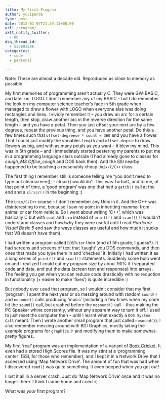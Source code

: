```yaml
---
title: My First Program
author: yuvipanda
type: post
date: 2012-01-07T21:39:13+00:00
url: /program/
aktt_notify_twitter:
  - no
dsq_thread_id:
  - 530693286
categories:
  - code
  - personal

---
```

Note: These are almost a decade old. Reproduced as close to memory as possible

My first memories of programming aren&#8217;t actually C. They were GW-BASIC, and later on, LOGO. I don&#8217;t remember any of my BASIC &#8211; but I do remember the look on my computer science teacher&#8217;s face in 5th grade when I managed to draw a flower with LOGO when everyone else was doing rectangles and lines. I vividly remember it &#8211; you draw an arc for a certain length, then stop, draw another arc in the reverse direction for the same length &#8211; and you have a petal. Then you just offset your next arc by a few degrees, repeat the previous thing, and you have another petal. Do this a few times such that `offset-degreese * count = 360` and you have a flower. That I could just modify the variables `length` and `offset-degree` to draw flowers as big, and with as many petals as you want &#8211; it blew my mind. This was in 5th grade &#8211; and I immediately started pestering my parents to put me in a programming language class outside (I had already gone to classes for _cough_MS Office_cough_ and DOS back then). And the SSI nearby happened to be teaching a reasonably cheap `Unix/C/C++` class.

The first thing I remember still is someone telling me &#8220;you don&#8217;t need to type out clearscreen(); &#8211; clrscr() would do&#8221;. This was TurboC, and to me, at that point of time, a &#8216;good program&#8217; was one that had a `getch()` call at the end and a `clrscr()` in the beginning :) 

The `Unix/C/C++` course &#8211; I don&#8217;t remember any Unix in it. And the C++ was disinteresting to me, because I saw no point in inheriting mammal from animal or car from vehicle. So I went about writing &#8216;C++&#8217;, which was basically C but with `cout` and `cin` instead of `printf()` and `scanf()` (I wouldn&#8217;t understand classes and how/why they were useful until I read _Hardcore Visual Basic 5_ and saw the ways classes are useful and how much it sucks that VB doesn&#8217;t have them). 

I had written a program called `DOSTutor` then (end of 5th grade, I guess?). It had screens and screens of text that &#8216;taught&#8217; you DOS commands, and then ones that made you type them in and &#8216;checked&#8217; it. Initially I had written it as a long series of `printf()` and `scanf()` statements. Suddenly some bulb went on and I realized I could cut my program size by about 90% if I separated code and data, and put the data (screen text and responses) into arrays. The feeling you get when you can reduce code drastically with no reduction in functionality (+ easier to make &#8216;fixes&#8217;) is quite incredible :)

But nobody ever used that program, so I wouldn&#8217;t consider that my first &#8216;program&#8217;. I spent the next year or so messing around with random `sound()` and `nosound()` calls producing &#8216;music&#8217; (including a few times when my code hit the `sound()` call, but crashed before the `nosound()` call &#8211; thus making the PC Speaker whine constantly, without any apparent way to turn it off. I used to just reset the computer then &#8211; until I learnt what exactly a `DOS System Call` meant. Then I wrote another small program that just called `nosound()`). I also remember messing around with BGI Graphics, mostly taking the example programs for `graphics.h` and modifying them to make somewhat-pretty figures.

My first &#8216;real&#8217; program was an implementation of a variant of [Book Cricket][1]. It even had a stored High Scores file. It was my stint at a &#8216;programming center&#8217; (SSI, for those who remember), and I kept it in a Network Drive that I accessed using &#8216;Map Network Drive&#8217;. The amount of fun that was had when I discovered `rand()` was quite something. It even beeped when you got out!

I lost it all in a server crash. Just do &#8216;Map Network Drive&#8217; once and it was no longer there. I think I came home and cried :(

What was _your_ first program?

 [1]: http://en.wikipedia.org/wiki/Forms_of_cricket#Book_Cricket